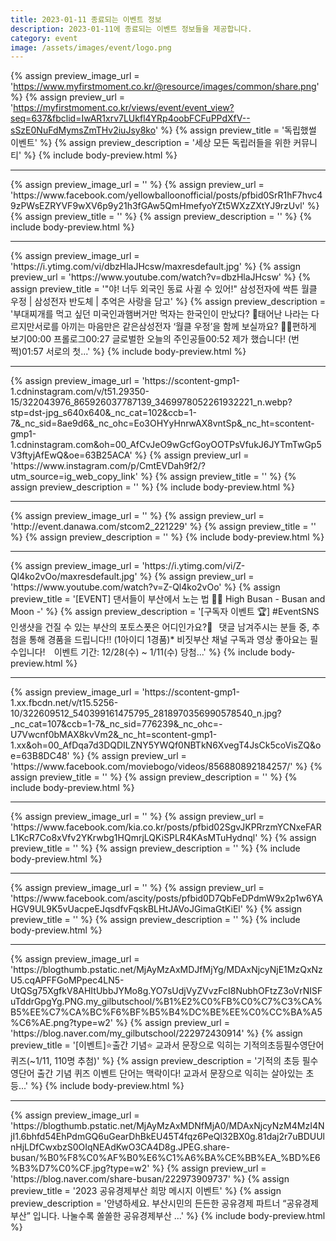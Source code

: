 ```yaml
---
title: 2023-01-11 종료되는 이벤트 정보
description: 2023-01-11에 종료되는 이벤트 정보들을 제공합니다.
category: event
image: /assets/images/event/logo.png
---
```

{% assign preview_image_url = 'https://www.myfirstmoment.co.kr/@resource/images/common/share.png' %}
{% assign preview_url = 'https://myfirstmoment.co.kr/views/event/event_view?seq=637&fbclid=IwAR1xrv7LUkfl4YRp4oobFCFuPPdXfV--sSzE0NuFdMymsZmTHv2iuJsy8ko' %}
{% assign preview_title = '독립했썰 이벤트' %}
{% assign preview_description = '세상 모든 독립러들을 위한 커뮤니티' %}
{% include body-preview.html %}
<hr>{% assign preview_image_url = '' %}
{% assign preview_url = 'https://www.facebook.com/yellowballoonofficial/posts/pfbid0SrR1hF7hvc49zPWsEZRYVF9wXV6p9y21h3fGAw5QmHmefyoYZt5WXzZXtYJ9rzUvl' %}
{% assign preview_title = '' %}
{% assign preview_description = '' %}
{% include body-preview.html %}
<hr>{% assign preview_image_url = 'https://i.ytimg.com/vi/dbzHlaJHcsw/maxresdefault.jpg' %}
{% assign preview_url = 'https://www.youtube.com/watch?v=dbzHlaJHcsw' %}
{% assign preview_title = '&quot;야! 너두 외국인 동료 사귈 수 있어!&quot; 삼성전자에 싹튼 월클 우정 | 삼성전자 반도체 | 추억은 사랑을 담고' %}
{% assign preview_description = '부대찌개를 먹고 싶던 미국인과햄버거만 먹자는 한국인이 만났다? 🤣태어난 나라는 다르지만서로를 아끼는 마음만은 같은삼성전자 ‘월클 우정’을 함께 보실까요? 👀📌편하게  보기00:00 프롤로그00:27 글로벌한 오늘의 주인공들00:52 제가 했습니다! (번쩍)01:57 서로의 첫...' %}
{% include body-preview.html %}
<hr>{% assign preview_image_url = 'https://scontent-gmp1-1.cdninstagram.com/v/t51.29350-15/322043976_865926037787139_3469978052261932221_n.webp?stp=dst-jpg_s640x640&amp;_nc_cat=102&amp;ccb=1-7&amp;_nc_sid=8ae9d6&amp;_nc_ohc=Eo3OHYyHnrwAX8vntSp&amp;_nc_ht=scontent-gmp1-1.cdninstagram.com&amp;oh=00_AfCvJeO9wGcfGoyOOTPsVfukJ6JYTmTwGp5V3ftyjAfEwQ&amp;oe=63B25ACA' %}
{% assign preview_url = 'https://www.instagram.com/p/CmtEVDah9f2/?utm_source=ig_web_copy_link' %}
{% assign preview_title = '' %}
{% assign preview_description = '' %}
{% include body-preview.html %}
<hr>{% assign preview_image_url = '' %}
{% assign preview_url = 'http://event.danawa.com/stcom2_221229' %}
{% assign preview_title = '' %}
{% assign preview_description = '' %}
{% include body-preview.html %}
<hr>{% assign preview_image_url = 'https://i.ytimg.com/vi/Z-Ql4ko2vOo/maxresdefault.jpg' %}
{% assign preview_url = 'https://www.youtube.com/watch?v=Z-Ql4ko2vOo' %}
{% assign preview_title = '[EVENT] 댄서들이 부산에서 노는 법 🌙🌃 High Busan - Busan and Moon -' %}
{% assign preview_description = '[구독자 이벤트 🏆] #EventSNS 인생샷을 건질 수 있는 부산의 포토스폿은 어디인가요?👀⠀댓글 남겨주시는 분들 중, 추첨을 통해 경품을 드립니다!! (1아이디 1경품)* 비짓부산 채널 구독과 영상 좋아요는 필수입니다! ⠀이벤트 기간: 12/28(수) ~ 1/11(수) 당첨...' %}
{% include body-preview.html %}
<hr>{% assign preview_image_url = 'https://scontent-gmp1-1.xx.fbcdn.net/v/t15.5256-10/322609512_540399161475795_2818970356990578540_n.jpg?_nc_cat=107&amp;ccb=1-7&amp;_nc_sid=776239&amp;_nc_ohc=-U7Vwcnf0bMAX8kvVm2&amp;_nc_ht=scontent-gmp1-1.xx&amp;oh=00_AfDqa7d3DQDILZNY5YWQf0NBTkN6XvegT4JsCk5coVisZQ&amp;oe=63B8DC48' %}
{% assign preview_url = 'https://www.facebook.com/moviebogo/videos/856880892184257/' %}
{% assign preview_title = '' %}
{% assign preview_description = '' %}
{% include body-preview.html %}
<hr>{% assign preview_image_url = '' %}
{% assign preview_url = 'https://www.facebook.com/kia.co.kr/posts/pfbid02SgvJKPRrzmYCNxeFARL1KcR7Co8xVfv2YKrwbg1HQmrjLQKiSPLR4KAsMTuHydnql' %}
{% assign preview_title = '' %}
{% assign preview_description = '' %}
{% include body-preview.html %}
<hr>{% assign preview_image_url = '' %}
{% assign preview_url = 'https://www.facebook.com/ascity/posts/pfbid0D7QbFeDPdmW9x2p1w6YAHGV9UL9K5vUacpeEJqsdfvFqskBLHtJAVoJGimaGtKiEl' %}
{% assign preview_title = '' %}
{% assign preview_description = '' %}
{% include body-preview.html %}
<hr>{% assign preview_image_url = 'https://blogthumb.pstatic.net/MjAyMzAxMDJfMjYg/MDAxNjcyNjE1MzQxNzU5.cqAPFFGoMPpec4LN5-UtQSg75XgfkV8AHItUbbJYMo8g.YO7sUdjVyZVvzFcI8NubhOFtzZ3oVrNISFuTddrGpgYg.PNG.my_gilbutschool/%B1%E2%C0%FB%C0%C7%C3%CA%B5%EE%C7%CA%BC%F6%BF%B5%B4%DC%BE%EE%C0%CC%BA%A5%C6%AE.png?type=w2' %}
{% assign preview_url = 'https://blog.naver.com/my_gilbutschool/222972430914' %}
{% assign preview_title = '[이벤트]⭐출간 기념⭐ 교과서 문장으로 익히는 기적의초등필수영단어 퀴즈(~1/11, 110명 추첨)' %}
{% assign preview_description = '기적의 초등 필수 영단어 출간 기념 퀴즈 이벤트 단어는 맥락이다! 교과서 문장으로 익히는 살아있는 초등...' %}
{% include body-preview.html %}
<hr>{% assign preview_image_url = 'https://blogthumb.pstatic.net/MjAyMzAxMDNfMjA0/MDAxNjcyNzM4MzI4NjI1.6bhfd54EhPdmGQ6uGearDhBkEU45T4fqz6PeQl32BX0g.81daj2r7uBDUUlnHjLDfCwxbzS0OIqNEAdKwO3CA4D8g.JPEG.share-busan/%B0%F8%C0%AF%B0%E6%C1%A6%BA%CE%BB%EA_%BD%E6%B3%D7%C0%CF.jpg?type=w2' %}
{% assign preview_url = 'https://blog.naver.com/share-busan/222973909737' %}
{% assign preview_title = '2023 공유경제부산 희망 메시지 이벤트' %}
{% assign preview_description = '안녕하세요. 부산시민의 든든한 공유경제 파트너 &ldquo;공유경제부산&rdquo; 입니다. 나눌수록 쏠쏠한 공유경제부산 ...' %}
{% include body-preview.html %}